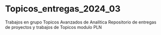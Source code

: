 # Topicos_entregas_2024_03
Trabajos en grupo Topicos Avanzados de Analítica
Repositorio de entregas de proyectos y trabajos de Topicos modulo PLN
